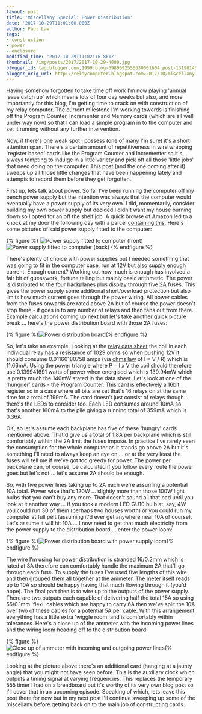 ```yaml
---
layout: post
title: 'Miscellany Special: Power Distribution'
date: '2017-10-29T11:01:00.000Z'
author: Paul Law
tags:
- construction
- power
- enclosure
modified_time: '2017-10-29T11:02:16.861Z'
thumbnail: /img/posts/2017/2017-10-29-4000.jpg
blogger_id: tag:blogger.com,1999:blog-6989692556630001604.post-1319014928633051501
blogger_orig_url: http://relaycomputer.blogspot.com/2017/10/miscellany-special-power-distribution.html
---
```


Having somehow forgotten to take time off work I'm now playing 'annual leave 
catch up' which means lots of four day weeks but also, and more importantly 
for this blog, I'm getting time to crack on with construction of my relay 
computer. The current milestone I'm working towards is finishing off the 
Program Counter, Incrementer and Memory cards (which are all well under way 
now) so that I can load a simple program in to the computer and set it running 
without any further intervention.

Now, if there's 
one weak spot I possess (one of many I'm sure) it's a short attention span. 
There's a certain amount of repetitiveness in wire wrapping 'register based' 
cards like the Program Counter and Incrementer so it's always tempting to 
indulge in a little variety and pick off all those 'little jobs' that need 
doing on the computer. This post (and the one coming after it) sweeps up all 
those little changes that have been happening lately and attempts to record 
them before they get forgotten.

First up, lets talk 
about power. So far I've been running the computer off my bench power supply 
but the intention was always that the computer would eventually have a power 
supply of its very own. I did, momentarily, consider building my own power 
supply but decided I didn't want my house burning down so I opted for an off 
the shelf job. A quick browse of Amazon led to a knock at my door the 
following day with a parcel 
[containing this](https://www.amazon.co.uk/gp/product/B01DDIHKPI). Here's some pictures of said power supply 
fitted to the computer:

{% figure %}
![Power supply fitted to computer (front)](/assets/img/posts/2017/2017-10-29-0000.jpg)
![Power supply fitted to computer (back)](/assets/img/posts/2017/2017-10-29-0001.jpg)
{% endfigure %}

There's plenty of choice with power supplies but I needed 
something that was going to fit in the computer case, run at 12V but also 
supply enough current. Enough current? Working out how much is enough has 
involved a fair bit of guesswork, fortune telling but mainly basic arithmetic. 
The power is distributed to the four backplanes plus display through five 2A 
fuses. This gives the power supply some additional short/overload protection 
but also limits how much current goes through the power wiring. All power 
cables from the fuses onwards are rated above 2A but of course the power 
doesn't stop there - it goes in to any number of relays and then fans out from 
there. Example calculations coming up next but let's take another quick 
picture break ... here's the power distribution board with those 2A 
fuses:

{% figure %}![Power distribution board](/assets/img/posts/2017/2017-10-29-0002.jpg){% endfigure %}

So, let's take 
an example. Looking at the 
[relay data sheet](http://www.te.com/commerce/DocumentDelivery/DDEController?Action=showdoc&amp;DocId=Specification+Or+Standard%7F108-98002%7FW%7Fpdf%7FEnglish%7FENG_SS_108-98002_W_P2.pdf%7F5-1393788-8) 
the coil in each individual relay has a 
resistance of 1029 ohms so when pushing 12V it should consume 0.01166180758 
amps (via [ohms law](http://www.electronics-tutorials.ws/dccircuits/dcp_2.html) of I = V / R) 
which is 11.66mA. Using 
the power triangle where P = I x V the coil should therefore 
use 0.139941691 watts of power when energised which is 139.94mW which is 
pretty much the 140mW stated in the data sheet. Let's look at one of the 
'hungrier' cards - the Program Counter. This card is effectively a 16bit 
register so in a case where all bits are set that's 16 relays on at the same 
time for a total of 199mA. The card doesn't just consist of relays though ... 
there's the LEDs to consider too. Each LED consumes around 10mA so that's 
another 160mA to the pile giving a running total of 359mA which is 
0.36A. 

OK, so let's assume each backplane has 
five of these 'hungry' cards mentioned above. That'd give us a total of 1.8A 
per backplane which is still comfortably within the 2A limit the fuses impose. 
In practice I've rarely seen the consumption for the whole computer as it 
stands go above 2A but it's something I'll need to always keep an eye on ... 
or at the very least the fuses will tell me if we've got too greedy for power. 
The power per backplane can, of course, be calculated if you follow every 
route the power goes but let's not ... let's assume 2A should be 
enough.

So, with five power lines taking up to 2A 
each we're assuming a potential 10A total. Power wise that's 120W ... slightly 
more than those 100W light bulbs that you can't buy any more. That doesn't 
sound all that bad until you look at it another way ... if you took a modern 
LED GU10 bulb at, say, 4W you could run 30 of them (perhaps two houses worth) 
or you could run my computer at full pelt (assuming it'd ever get anywhere 
near 10A of course). Let's assume it will hit 10A ... I now need to get that 
much electricity from the power supply to the distribution board ... enter the 
power loom:

{% figure %}![Power distribution board with power supply loom](/assets/img/posts/2017/2017-10-29-0003.jpg){% endfigure %}

The wire I'm using for power distribution is stranded 
16/0.2mm which is rated at 3A therefore can comfortably handle the maximum 2A 
that'll go through each fuse. To supply the fuses I've used five lengths of 
this wire and then grouped them all together at the ammeter. The meter itself 
reads up to 10A so should be happy having that much flowing through it (you'd 
hope). The final part then is to wire up to the outputs of the power supply. 
There are two outputs each capable of delivering half the total 15A so using 
55/0.1mm 'flexi' cables which are happy to carry 6A then we've split the 10A 
over two of these cables for a potential 5A per cable. With this arrangement 
everything has a little extra 'wiggle room' and is comfortably within 
tolerances. Here's a close up of the ammeter with the incoming power lines and 
the wiring loom heading off to the distribution board:

{% figure %}![Close up of ammeter with incoming and outgoing power lines](/assets/img/posts/2017/2017-10-29-0004.jpg){% endfigure %}

Looking at the picture above there's an additional card 
(hanging at a jaunty angle) that you might not have seen before. This is the 
auxiliary clock which outputs a timing signal at varying frequencies. This 
replaces the temporary 555 timer I had on a breadboard but it's worthy of its 
very own blog post so I'll cover that in an upcoming episode. Speaking of 
which, lets leave this post there for now but in my next post I'll continue 
sweeping up some of the miscellany before getting back on to the main job of 
constructing cards.
